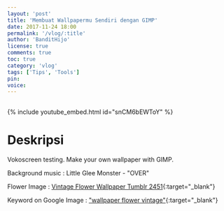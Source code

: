 ```yaml
---
layout: 'post'
title: 'Membuat Wallpapermu Sendiri dengan GIMP'
date: 2017-11-24 18:00
permalink: '/vlog/:title'
author: 'BanditHijo'
license: true
comments: true
toc: true
category: 'vlog'
tags: ['Tips', 'Tools']
pin:
voice:
---
```


<div style="margin-top:30px;"></div>

{% include youtube_embed.html id="snCM6bEWToY" %}

# Deskripsi

Vokoscreen testing.
Make your own wallpaper with GIMP.

Background music :
Little Glee Monster - "OVER"

Flower Image :
[Vintage Flower Wallpaper Tumblr 2451](https://goo.gl/MXbcx5){:target="_blank"}

Keyword on Google Image :
["wallpaper flower vintage"](https://goo.gl/PTJBhF){:target="_blank"}
